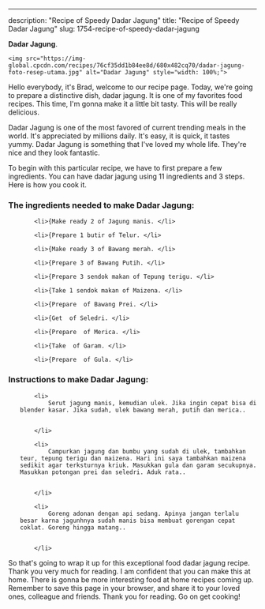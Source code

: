 ---
description: "Recipe of Speedy Dadar Jagung"
title: "Recipe of Speedy Dadar Jagung"
slug: 1754-recipe-of-speedy-dadar-jagung

<p>
	<strong>Dadar Jagung</strong>. 
	
</p>
<p>
	
	<img src="https://img-global.cpcdn.com/recipes/76cf35dd1b84ee8d/680x482cq70/dadar-jagung-foto-resep-utama.jpg" alt="Dadar Jagung" style="width: 100%;">
	
	
</p>
<p>
	Hello everybody, it's Brad, welcome to our recipe page. Today, we're going to prepare a distinctive dish, dadar jagung. It is one of my favorites food recipes. This time, I'm gonna make it a little bit tasty. This will be really delicious.
</p>
	
<p>
	Dadar Jagung is one of the most favored of current trending meals in the world. It's appreciated by millions daily. It's easy, it is quick, it tastes yummy. Dadar Jagung is something that I've loved my whole life. They're nice and they look fantastic.
</p>
<p>
	
</p>

<p>
To begin with this particular recipe, we have to first prepare a few ingredients. You can have dadar jagung using 11 ingredients and 3 steps. Here is how you cook it.
</p>

<h3>The ingredients needed to make Dadar Jagung:</h3>

<ol>
	
		<li>{Make ready 2 of Jagung manis. </li>
	
		<li>{Prepare 1 butir of Telur. </li>
	
		<li>{Make ready 3 of Bawang merah. </li>
	
		<li>{Prepare 3 of Bawang Putih. </li>
	
		<li>{Prepare 3 sendok makan of Tepung terigu. </li>
	
		<li>{Take 1 sendok makan of Maizena. </li>
	
		<li>{Prepare  of Bawang Prei. </li>
	
		<li>{Get  of Seledri. </li>
	
		<li>{Prepare  of Merica. </li>
	
		<li>{Take  of Garam. </li>
	
		<li>{Prepare  of Gula. </li>
	
</ol>
<p>
	
</p>

<h3>Instructions to make Dadar Jagung:</h3>

<ol>
	
		<li>
			Serut jagung manis, kemudian ulek. Jika ingin cepat bisa di blender kasar. Jika sudah, ulek bawang merah, putih dan merica..
			
			
		</li>
	
		<li>
			Campurkan jagung dan bumbu yang sudah di ulek, tambahkan teur, tepung terigu dan maizena. Hari ini saya tambahkan maizena sedikit agar terksturnya kriuk. Masukkan gula dan garam secukupnya. Masukkan potongan prei dan seledri. Aduk rata..
			
			
		</li>
	
		<li>
			Goreng adonan dengan api sedang. Apinya jangan terlalu besar karna jagunhnya sudah manis bisa membuat gorengan cepat coklat. Goreng hingga matang..
			
			
		</li>
	
</ol>

<p>
	
</p>

<p>
	So that's going to wrap it up for this exceptional food dadar jagung recipe. Thank you very much for reading. I am confident that you can make this at home. There is gonna be more interesting food at home recipes coming up. Remember to save this page in your browser, and share it to your loved ones, colleague and friends. Thank you for reading. Go on get cooking!
</p>
